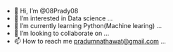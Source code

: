 - 👋 Hi, I’m @08Prady08
- 👀 I’m interested in Data science ...
- 🌱 I’m currently learning Python(Machine learing) ...
- 💞️ I’m looking to collaborate on ...
- 📫 How to reach me pradumnathawat@gmail.com ...

<!---
08Prady08/08Prady08 is a ✨ special ✨ repository because its `README.md` (this file) appears on your GitHub profile.
You can click the Preview link to take a look at your changes.
--->
